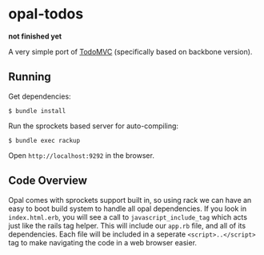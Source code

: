 # opal-todos

**not finished yet**

A very simple port of [TodoMVC](http://todomvc.com) (specifically based on backbone version).

## Running

Get dependencies:

    $ bundle install

Run the sprockets based server for auto-compiling:

    $ bundle exec rackup

Open `http://localhost:9292` in the browser.

## Code Overview

Opal comes with sprockets support built in, so using rack we can have an
easy to boot build system to handle all opal dependencies. If you look
in `index.html.erb`, you will see a call to `javascript_include_tag`
which acts just like the rails tag helper. This will include our
`app.rb` file, and all of its dependencies. Each file will be included
in a seperate `<script>..</script>` tag to make navigating the code in a
web browser easier.
